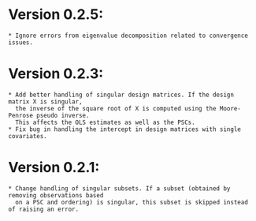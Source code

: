 # Version 0.2.5:
    * Ignore errors from eigenvalue decomposition related to convergence issues.

# Version 0.2.3:
    * Add better handling of singular design matrices. If the design matrix X is singular,
      the inverse of the square root of X is computed using the Moore-Penrose pseudo inverse.
      This affects the OLS estimates as well as the PSCs.
    * Fix bug in handling the intercept in design matrices with single covariates.

# Version 0.2.1:
    * Change handling of singular subsets. If a subset (obtained by removing observations based
      on a PSC and ordering) is singular, this subset is skipped instead of raising an error.
